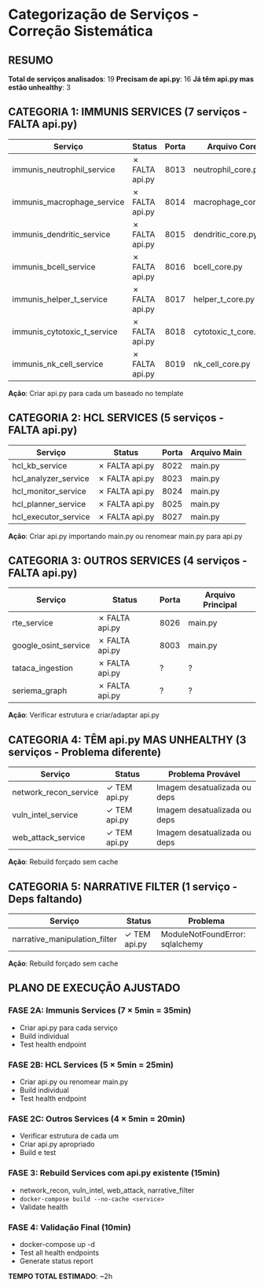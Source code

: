 # Categorização de Serviços - Correção Sistemática

## RESUMO

**Total de serviços analisados**: 19
**Precisam de api.py**: 16
**Já têm api.py mas estão unhealthy**: 3

## CATEGORIA 1: IMMUNIS SERVICES (7 serviços - FALTA api.py)

| Serviço | Status | Porta | Arquivo Core |
|---------|--------|-------|--------------|
| immunis_neutrophil_service | ✗ FALTA api.py | 8013 | neutrophil_core.py |
| immunis_macrophage_service | ✗ FALTA api.py | 8014 | macrophage_core.py |
| immunis_dendritic_service | ✗ FALTA api.py | 8015 | dendritic_core.py |
| immunis_bcell_service | ✗ FALTA api.py | 8016 | bcell_core.py |
| immunis_helper_t_service | ✗ FALTA api.py | 8017 | helper_t_core.py |
| immunis_cytotoxic_t_service | ✗ FALTA api.py | 8018 | cytotoxic_t_core.py |
| immunis_nk_cell_service | ✗ FALTA api.py | 8019 | nk_cell_core.py |

**Ação**: Criar api.py para cada um baseado no template

## CATEGORIA 2: HCL SERVICES (5 serviços - FALTA api.py)

| Serviço | Status | Porta | Arquivo Main |
|---------|--------|-------|--------------|
| hcl_kb_service | ✗ FALTA api.py | 8022 | main.py |
| hcl_analyzer_service | ✗ FALTA api.py | 8023 | main.py |
| hcl_monitor_service | ✗ FALTA api.py | 8024 | main.py |
| hcl_planner_service | ✗ FALTA api.py | 8025 | main.py |
| hcl_executor_service | ✗ FALTA api.py | 8027 | main.py |

**Ação**: Criar api.py importando main.py ou renomear main.py para api.py

## CATEGORIA 3: OUTROS SERVICES (4 serviços - FALTA api.py)

| Serviço | Status | Porta | Arquivo Principal |
|---------|--------|-------|-------------------|
| rte_service | ✗ FALTA api.py | 8026 | main.py |
| google_osint_service | ✗ FALTA api.py | 8003 | main.py |
| tataca_ingestion | ✗ FALTA api.py | ? | ? |
| seriema_graph | ✗ FALTA api.py | ? | ? |

**Ação**: Verificar estrutura e criar/adaptar api.py

## CATEGORIA 4: TÊM api.py MAS UNHEALTHY (3 serviços - Problema diferente)

| Serviço | Status | Problema Provável |
|---------|--------|-------------------|
| network_recon_service | ✓ TEM api.py | Imagem desatualizada ou deps |
| vuln_intel_service | ✓ TEM api.py | Imagem desatualizada ou deps |
| web_attack_service | ✓ TEM api.py | Imagem desatualizada ou deps |

**Ação**: Rebuild forçado sem cache

## CATEGORIA 5: NARRATIVE FILTER (1 serviço - Deps faltando)

| Serviço | Status | Problema |
|---------|--------|----------|
| narrative_manipulation_filter | ✓ TEM api.py | ModuleNotFoundError: sqlalchemy |

**Ação**: Rebuild forçado sem cache

## PLANO DE EXECUÇÃO AJUSTADO

### FASE 2A: Immunis Services (7 × 5min = 35min)
- Criar api.py para cada serviço
- Build individual
- Test health endpoint

### FASE 2B: HCL Services (5 × 5min = 25min)
- Criar api.py ou renomear main.py
- Build individual
- Test health endpoint

### FASE 2C: Outros Services (4 × 5min = 20min)
- Verificar estrutura de cada um
- Criar api.py apropriado
- Build e test

### FASE 3: Rebuild Services com api.py existente (15min)
- network_recon, vuln_intel, web_attack, narrative_filter
- `docker-compose build --no-cache <service>`
- Validate health

### FASE 4: Validação Final (10min)
- docker-compose up -d
- Test all health endpoints
- Generate status report

**TEMPO TOTAL ESTIMADO**: ~2h
